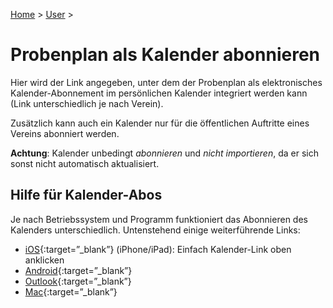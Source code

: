 [Home](/) > [User](/user) >

# Probenplan als Kalender abonnieren

Hier wird der Link angegeben, unter dem der Probenplan als elektronisches Kalender-Abonnement im persönlichen Kalender integriert werden kann (Link unterschiedlich je nach Verein).

Zusätzlich kann auch ein Kalender nur für die öffentlichen Auftritte eines Vereins abonniert werden.

**Achtung**: Kalender unbedingt *abonnieren* und *nicht importieren*, da er sich sonst nicht automatisch aktualisiert.

## Hilfe für Kalender-Abos
Je nach Betriebssystem und Programm funktioniert das Abonnieren des Kalenders unterschiedlich. Untenstehend einige weiterführende Links:

- [iOS](http://www.pocketpc.ch/apple-ios-tutorials/204144-tutorial-einrichtung-ical-kalender-formates-fuer-ios-geraete-ics-kalender.html){:target=”_blank”} (iPhone/iPad): Einfach Kalender-Link oben anklicken
- [Android](https://support.google.com/calendar/answer/37100?co=GENIE.Platform%3DDesktop&hl=de){:target=”_blank”}
- [Outlook](https://www.buero-kaizen.de/mit-outlook-kalender-abonnieren/){:target=”_blank”}
- [Mac](https://support.apple.com/de-de/102301){:target=”_blank”}



